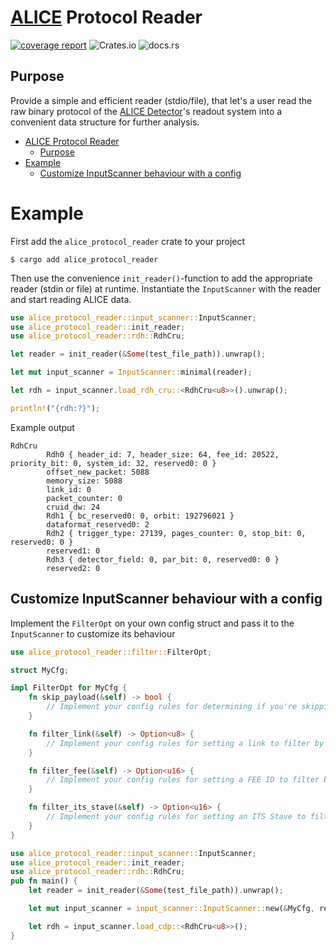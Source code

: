 # [ALICE](https://home.cern/science/experiments/alice) Protocol Reader
[![coverage report](https://gitlab.cern.ch/mkonig/fastpasta/badges/master/coverage.svg)](https://gitlab.cern.ch/mkonig/fastpasta/-/commits/master)
![Crates.io](https://img.shields.io/crates/d/alice_protocol_reader)
![docs.rs](https://img.shields.io/docsrs/alice_protocol_reader)



## Purpose
Provide a simple and efficient reader (stdio/file), that let's a user read the raw binary protocol of the [ALICE Detector](https://home.cern/science/experiments/alice)'s readout system into a convenient data structure for further analysis.

- [ALICE Protocol Reader](#alice-protocol-reader)
  - [Purpose](#purpose)
- [Example](#example)
  - [Customize InputScanner behaviour with a config](#customize-inputscanner-behaviour-with-a-config)


# Example
First add the `alice_protocol_reader` crate to your project
```shell
$ cargo add alice_protocol_reader
```
Then use the convenience `init_reader()`-function to add the appropriate reader (stdin or file) at runtime. Instantiate the `InputScanner` with the reader and start reading ALICE data.
```rust
use alice_protocol_reader::input_scanner::InputScanner;
use alice_protocol_reader::init_reader;
use alice_protocol_reader::rdh::RdhCru;

let reader = init_reader(&Some(test_file_path)).unwrap();

let mut input_scanner = InputScanner::minimal(reader);

let rdh = input_scanner.load_rdh_cru::<RdhCru<u8>>().unwrap();

println!("{rdh:?}");
```
Example output

```
RdhCru
        Rdh0 { header_id: 7, header_size: 64, fee_id: 20522, priority_bit: 0, system_id: 32, reserved0: 0 }
        offset_new_packet: 5088
        memory_size: 5088
        link_id: 0
        packet_counter: 0
        cruid_dw: 24
        Rdh1 { bc_reserved0: 0, orbit: 192796021 }
        dataformat_reserved0: 2
        Rdh2 { trigger_type: 27139, pages_counter: 0, stop_bit: 0, reserved0: 0 }
        reserved1: 0
        Rdh3 { detector_field: 0, par_bit: 0, reserved0: 0 }
        reserved2: 0
```

## Customize InputScanner behaviour with a config

Implement the `FilterOpt` on your own config struct and pass it to the `InputScanner` to customize its behaviour

```Rust
use alice_protocol_reader::filter::FilterOpt;

struct MyCfg;

impl FilterOpt for MyCfg {
    fn skip_payload(&self) -> bool {
        // Implement your config rules for determining if you're skipping the payload (only reading `RDH`s)
    }

    fn filter_link(&self) -> Option<u8> {
        // Implement your config rules for setting a link to filter by
    }

    fn filter_fee(&self) -> Option<u16> {
        // Implement your config rules for setting a FEE ID to filter by
    }

    fn filter_its_stave(&self) -> Option<u16> {
        // Implement your config rules for setting an ITS Stave to filter by
    }
}

use alice_protocol_reader::input_scanner::InputScanner;
use alice_protocol_reader::init_reader;
use alice_protocol_reader::rdh::RdhCru;
pub fn main() {
    let reader = init_reader(&Some(test_file_path)).unwrap();

    let mut input_scanner = input_scanner::InputScanner::new(&MyCfg, reader, None); // None: Option<flume::Sender<InputStatType>>

    let rdh = input_scanner.load_cdp::<RdhCru<u8>>();
}
```
